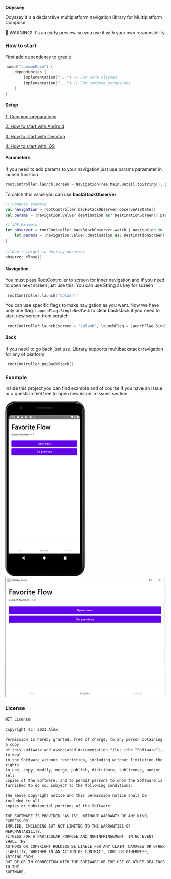 **Odyssey**

Odyssey it's a declarative multiplatform navigation library for Multiplatform Compose

🚧 WARNING! It's an early preview, so you use it with your own responsibility

### How to start

First add dependency to gradle

```kotlin
named("commonMain") {
    dependencies {
        implementation("...") // For core classes
        implementation("...") // For compose extensions
    }
}
```

#### Setup

[1. Common preparations](documentation/COMMON.md)

[2. How to start with Android](documentation/ANDROID.md)

[3. How to start with Desktop](documentation/DESKTOP.md)

[4. How to start with iOS](documentation/IOS.md)

#### Parameters

If you need to add params to your navigation just use params parameter in launch function

```kotlin
rootController.launch(screen = NavigationTree.Main.Detail.toString(), params = paramState.value)
```

To catch this value you can use **backStackObserver**

```kotlin
// Compose example
val navigation = rootController.backStackObserver.observeAsState()
val params = (navigation.value?.destination as? DestinationScreen)?.params
```

```swift
// iOS Example
let observer = rootController.backStackObserver.watch { navigation in
    let params = (navigation.value?.destination as? DestinationScreen)?.params
}

// Don't forget to destroy observer
observer.close()
```

#### Navigation

You must pass RootController to screen for inner navigation and if you need to open next screen
just use this. You can use String as key for screen

```kotlin
 rootController.launch("splash")
```

You can use specific flags to make navigation as you want. Now we have only one flag.
```LaunchFlag.SingleNewTask``` to clear backstack if you need to start new screen from scratch

```kotlin
 rootController.launch(screen = "splash", launchFlag = LaunchFlag.SingleNewTask)
```

#### Back

If you need to go back just use. Library supports multibackstack navigation for any of platform

```kotlin
 rootController.popBackStack()
```


### Example

Inside this project you can find example and of course if you have an issue or a question 
feel free to open new issue in Issues section

[<img src="screenshots/android-screen-favorite.png" width="250" height = "551" />](screenshots/android-screen-favorite.png)
[<img src="screenshots/desktop-screen-favorite.png" width="500" height = "375" />](screenshots/desktop-screen-favorite.png)

### License
```
MIT License

Copyright (c) 2021 Alex

Permission is hereby granted, free of charge, to any person obtaining a copy
of this software and associated documentation files (the "Software"), to deal
in the Software without restriction, including without limitation the rights
to use, copy, modify, merge, publish, distribute, sublicense, and/or sell
copies of the Software, and to permit persons to whom the Software is
furnished to do so, subject to the following conditions:

The above copyright notice and this permission notice shall be included in all
copies or substantial portions of the Software.

THE SOFTWARE IS PROVIDED "AS IS", WITHOUT WARRANTY OF ANY KIND, EXPRESS OR
IMPLIED, INCLUDING BUT NOT LIMITED TO THE WARRANTIES OF MERCHANTABILITY,
FITNESS FOR A PARTICULAR PURPOSE AND NONINFRINGEMENT. IN NO EVENT SHALL THE
AUTHORS OR COPYRIGHT HOLDERS BE LIABLE FOR ANY CLAIM, DAMAGES OR OTHER
LIABILITY, WHETHER IN AN ACTION OF CONTRACT, TORT OR OTHERWISE, ARISING FROM,
OUT OF OR IN CONNECTION WITH THE SOFTWARE OR THE USE OR OTHER DEALINGS IN THE
SOFTWARE.
```
